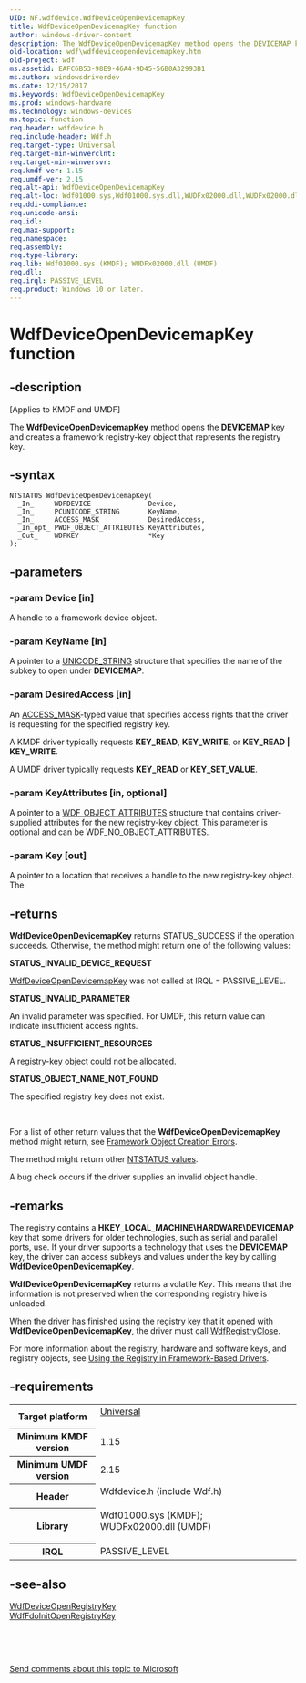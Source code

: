 ```yaml
---
UID: NF.wdfdevice.WdfDeviceOpenDevicemapKey
title: WdfDeviceOpenDevicemapKey function
author: windows-driver-content
description: The WdfDeviceOpenDevicemapKey method opens the DEVICEMAP key and creates a framework registry-key object that represents the registry key.
old-location: wdf\wdfdeviceopendevicemapkey.htm
old-project: wdf
ms.assetid: EAFC6B53-98E9-46A4-9D45-56B0A32993B1
ms.author: windowsdriverdev
ms.date: 12/15/2017
ms.keywords: WdfDeviceOpenDevicemapKey
ms.prod: windows-hardware
ms.technology: windows-devices
ms.topic: function
req.header: wdfdevice.h
req.include-header: Wdf.h
req.target-type: Universal
req.target-min-winverclnt: 
req.target-min-winversvr: 
req.kmdf-ver: 1.15
req.umdf-ver: 2.15
req.alt-api: WdfDeviceOpenDevicemapKey
req.alt-loc: Wdf01000.sys,Wdf01000.sys.dll,WUDFx02000.dll,WUDFx02000.dll.dll
req.ddi-compliance: 
req.unicode-ansi: 
req.idl: 
req.max-support: 
req.namespace: 
req.assembly: 
req.type-library: 
req.lib: Wdf01000.sys (KMDF); WUDFx02000.dll (UMDF)
req.dll: 
req.irql: PASSIVE_LEVEL
req.product: Windows 10 or later.
---
```


# WdfDeviceOpenDevicemapKey function



## -description
<p class="CCE_Message">[Applies to KMDF and UMDF]

The <b>WdfDeviceOpenDevicemapKey</b> method opens the <b>DEVICEMAP</b> key and creates a framework registry-key object that represents the registry key.



## -syntax

````
NTSTATUS WdfDeviceOpenDevicemapKey(
  _In_     WDFDEVICE              Device,
  _In_     PCUNICODE_STRING       KeyName,
  _In_     ACCESS_MASK            DesiredAccess,
  _In_opt_ PWDF_OBJECT_ATTRIBUTES KeyAttributes,
  _Out_    WDFKEY                 *Key
);
````


## -parameters

### -param Device [in]

A handle to a framework device object.


### -param KeyName [in]

A pointer to a <a href="kernel.unicode_string">UNICODE_STRING</a> structure that specifies the name of the subkey to open under <b>DEVICEMAP</b>.


### -param DesiredAccess [in]

An <a href="https://msdn.microsoft.com/library/windows/hardware/ff540466">ACCESS_MASK</a>-typed value that specifies access rights that the driver is requesting for the specified registry key.

A KMDF driver typically requests <b>KEY_READ</b>, <b>KEY_WRITE</b>, or <b>KEY_READ | KEY_WRITE</b>.

A UMDF driver typically requests <b>KEY_READ</b> or <b>KEY_SET_VALUE</b>.


### -param KeyAttributes [in, optional]

A pointer to a <a href="wdf.wdf_object_attributes">WDF_OBJECT_ATTRIBUTES</a> structure that contains driver-supplied attributes for the new registry-key object. This parameter is optional and can be WDF_NO_OBJECT_ATTRIBUTES.


### -param Key [out]

A pointer to a location that receives a handle to the new registry-key object.  The 


## -returns
<b>WdfDeviceOpenDevicemapKey</b>  returns STATUS_SUCCESS if the operation succeeds. Otherwise, the method might return one of the following values:
<dl>
<dt><b>STATUS_INVALID_DEVICE_REQUEST</b></dt>
</dl>
<a href="wdf.wdfdeviceopendevicemapkey">WdfDeviceOpenDevicemapKey</a> was not called at IRQL = PASSIVE_LEVEL. 
<dl>
<dt><b>STATUS_INVALID_PARAMETER</b></dt>
</dl>An invalid parameter was specified. For UMDF, this return value can indicate insufficient access rights.
<dl>
<dt><b>STATUS_INSUFFICIENT_RESOURCES</b></dt>
</dl>A registry-key object could not be allocated.
<dl>
<dt><b>STATUS_OBJECT_NAME_NOT_FOUND</b></dt>
</dl>The specified registry key does not exist.

 

For a list of other return values that the <b>WdfDeviceOpenDevicemapKey</b> method might return, see <a href="wdf.framework_object_creation_errors">Framework Object Creation Errors</a>.

The method might return other <a href="https://msdn.microsoft.com/library/windows/hardware/ff557697">NTSTATUS values</a>.

A bug check occurs if the driver supplies an invalid object handle.


## -remarks
The registry contains a <b>HKEY_LOCAL_MACHINE\HARDWARE\DEVICEMAP</b> key that some drivers for older technologies, such as serial and parallel ports, use. If your driver supports a technology that uses the <b>DEVICEMAP</b> key, the driver can access subkeys and values under the key by calling <b>WdfDeviceOpenDevicemapKey</b>.

<b>WdfDeviceOpenDevicemapKey</b> returns a volatile <i>Key</i>. This means that the information is not preserved when the corresponding registry hive is unloaded.

When the driver has finished using the registry key that it opened with <b>WdfDeviceOpenDevicemapKey</b>, the driver must call <a href="wdf.wdfregistryclose">WdfRegistryClose</a>.

For more information about the registry, hardware and software keys, and registry objects, see <a href="wdf.using_the_registry_in_kmdf_drivers">Using the Registry in Framework-Based Drivers</a>.


## -requirements
<table>
<tr>
<th width="30%">
Target platform

</th>
<td width="70%">
<dl>
<dt><a href="http://go.microsoft.com/fwlink/p/?linkid=531356" target="_blank">Universal</a></dt>
</dl>
</td>
</tr>
<tr>
<th width="30%">
Minimum KMDF version

</th>
<td width="70%">
1.15

</td>
</tr>
<tr>
<th width="30%">
Minimum UMDF version

</th>
<td width="70%">
2.15

</td>
</tr>
<tr>
<th width="30%">
Header

</th>
<td width="70%">
<dl>
<dt>Wdfdevice.h (include Wdf.h)</dt>
</dl>
</td>
</tr>
<tr>
<th width="30%">
Library

</th>
<td width="70%">
<dl>
<dt>Wdf01000.sys (KMDF); </dt>
<dt>WUDFx02000.dll (UMDF)</dt>
</dl>
</td>
</tr>
<tr>
<th width="30%">
IRQL

</th>
<td width="70%">
PASSIVE_LEVEL

</td>
</tr>
</table>

## -see-also
<dl>
<dt>
<a href="wdf.wdfdeviceopenregistrykey">WdfDeviceOpenRegistryKey</a>
</dt>
<dt>
<a href="wdf.wdffdoinitopenregistrykey">WdfFdoInitOpenRegistryKey</a>
</dt>
</dl>
 

 

<a href="mailto:wsddocfb@microsoft.com?subject=Documentation%20feedback [wdf\wdf]:%20WdfDeviceOpenDevicemapKey method%20 RELEASE:%20(12/15/2017)&amp;body=%0A%0APRIVACY STATEMENT%0A%0AWe use your feedback to improve the documentation. We don't use your email address for any other purpose, and we'll remove your email address from our system after the issue that you're reporting is fixed. While we're working to fix this issue, we might send you an email message to ask for more info. Later, we might also send you an email message to let you know that we've addressed your feedback.%0A%0AFor more info about Microsoft's privacy policy, see http://privacy.microsoft.com/en-us/default.aspx." title="Send comments about this topic to Microsoft">Send comments about this topic to Microsoft</a>

